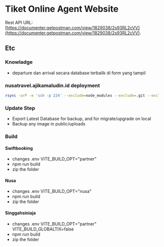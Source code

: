 # Tiket Online Agent Website

Rest API URL: [https://documenter.getpostman.com/view/1829038/2s93RL2cVV](https://documenter.getpostman.com/view/1829038/2s93RL2cVV).

## Etc

### Knowladge

-   departure dan arrival secara database terbalik di form yang tampil

### nusatravel.ajikamaludin.id deployment

```bash
rsync -arP -e 'ssh -p 224' --exclude=node_modules --exclude=.git --exclude=.env --exclude=database/database.sqlite --exclude=public/uploads --exclude=storage --exclude=public/hot . arm@ajikamaludin.id:/home/arm/projects/nusatravel
```

### Update Step

-   Export Latest Database for backup, and for migrate/upgrade on local
-   Backup any image in public/uploads

### Build

#### Swiftbooking

-   changes .env
    VITE_BUILD_OPT="partner"
-   npm run build
-   zip the folder

#### Nusa

-   changes .env
    VITE_BUILD_OPT="nusa"
-   npm run build
-   zip the folder

#### Singgahsiniaja

-   changes .env
    VITE_BUILD_OPT="partner"
    VITE_BUILD_GLOBALTIX=false
-   npm run build
-   zip the folder
